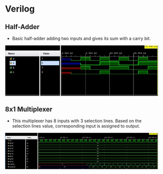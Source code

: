 # Verilog

## Half-Adder
- Basic half-adder adding two inputs and gives its sum with a carry bit.
  
![seq_det](https://github.com/DineshReddy2k/verilog_projects/blob/main/Capture.JPG)

## 8x1 Multiplexer
- This multiplexer has 8 inputs with 3 selection lines. Based on the selection lines value, corresponding input is assigned to output.
  
![seq_det](https://github.com/DineshReddy2k/verilog_projects/blob/main/simulation_waveform.JPG)
